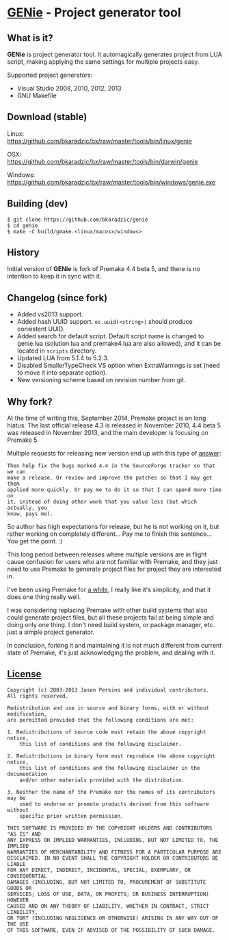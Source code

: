 [GENie](https://github.com/bkaradzic/genie#what-is-it) - Project generator tool
===============================================================================

What is it?
-----------

**GENie** is project generator tool. It automagically generates project from LUA
script, making applying the same settings for multiple projects easy.

Supported project generators:
 * Visual Studio 2008, 2010, 2012, 2013
 * GNU Makefile

Download (stable)
-----------------

Linux:  
https://github.com/bkaradzic/bx/raw/master/tools/bin/linux/genie

OSX:  
https://github.com/bkaradzic/bx/raw/master/tools/bin/darwin/genie

Windows:  
https://github.com/bkaradzic/bx/raw/master/tools/bin/windows/genie.exe

Building (dev)
--------------

	$ git clone https://github.com/bkaradzic/genie
	$ cd genie
	$ make -C build/gmake.<linux/macosx/windows>

History
-------

Initial version of **GENie** is fork of Premake 4.4 beta 5, and there is no
intention to keep it in sync with it.

## Changelog (since fork)

 - Added vs2013 support.
 - Added hash UUID support. `os.uuid(<string>)` should produce consistent UUID.
 - Added search for default script. Default script name is changed to genie.lua
   (solution.lua and premake4.lua are also allowed), and it can be located in
   `scripts` directory.
 - Updated LUA from 5.1.4 to 5.2.3.
 - Disabled SmallerTypeCheck VS option when ExtraWarnings is set (need to move
   it into separate option).
 - New versioning scheme based on revision number from git.

## Why fork?

At the time of writing this, September 2014, Premake project is on long hiatus.
The last official release 4.3 is released in November 2010, 4.4 beta 5 was
released in November 2013, and the main developer is focusing on Premake 5.

Multiple requests for releasing new version end up with this type of [answer](http://industriousone.com/topic/premake-release-neglect-becoming-critical):

	Then help fix the bugs marked 4.4 in the SourceForge tracker so that we can
	make a release. Or review and improve the patches so that I may get them
	applied more quickly. Or pay me to do it so that I can spend more time on
	it, instead of doing other work that you value less (but which actually, you
	know, pays me).

So author has high expectations for release, but he is not working on it, but
rather working on completely different... Pay me to finish this sentence...
You get the point. :)

This long period between releases where multiple versions are in flight cause
confusion for users who are not familiar with Premake, and they just need to
use Premake to generate project files for project they are interested in.

I've been using Premake for [a while](https://carbongames.com/2011/08/Premake/),
I really like it's simplicity, and that it does one thing really well.

I was considering replacing Premake with other build systems that also could
generate project files, but all these projects fail at being simple and doing
only one thing. I don't need build system, or package manager, etc. just a
simple project generator.

In conclusion, forking it and maintaining it is not much different from current
state of Premake, it's just acknowledging the problem, and dealing with it.

[License](https://github.com/bkaradzic/genie/blob/master/LICENSE)
-----------------------------------------------------------------

	Copyright (c) 2003-2013 Jason Perkins and individual contributors.
	All rights reserved.
	
	Redistribution and use in source and binary forms, with or without modification,
	are permitted provided that the following conditions are met:
	
	1. Redistributions of source code must retain the above copyright notice,
		this list of conditions and the following disclaimer.
	
	2. Redistributions in binary form must reproduce the above copyright notice,
		this list of conditions and the following disclaimer in the documentation
		and/or other materials provided with the distribution.
	
	3. Neither the name of the Premake nor the names of its contributors may be 
		used to endorse or promote products derived from this software without
		specific prior written permission.
	
	THIS SOFTWARE IS PROVIDED BY THE COPYRIGHT HOLDERS AND CONTRIBUTORS "AS IS" AND
	ANY EXPRESS OR IMPLIED WARRANTIES, INCLUDING, BUT NOT LIMITED TO, THE IMPLIED
	WARRANTIES OF MERCHANTABILITY AND FITNESS FOR A PARTICULAR PURPOSE ARE 
	DISCLAIMED. IN NO EVENT SHALL THE COPYRIGHT HOLDER OR CONTRIBUTORS BE LIABLE
	FOR ANY DIRECT, INDIRECT, INCIDENTAL, SPECIAL, EXEMPLARY, OR CONSEQUENTIAL
	DAMAGES (INCLUDING, BUT NOT LIMITED TO, PROCUREMENT OF SUBSTITUTE GOODS OR
	SERVICES; LOSS OF USE, DATA, OR PROFITS; OR BUSINESS INTERRUPTION) HOWEVER
	CAUSED AND ON ANY THEORY OF LIABILITY, WHETHER IN CONTRACT, STRICT LIABILITY,
	OR TORT (INCLUDING NEGLIGENCE OR OTHERWISE) ARISING IN ANY WAY OUT OF THE USE
	OF THIS SOFTWARE, EVEN IF ADVISED OF THE POSSIBILITY OF SUCH DAMAGE.
